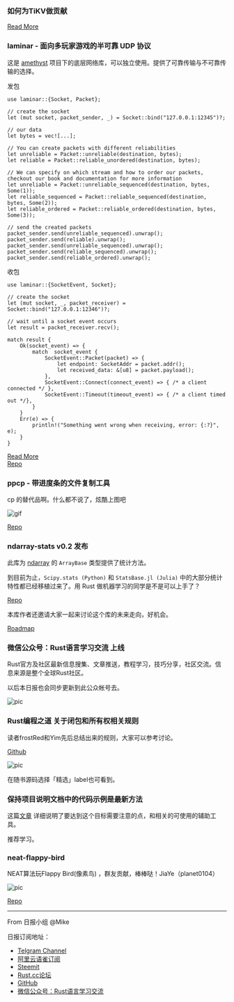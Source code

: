 ### 如何为TiKV做贡献  

[Read More](https://zhuanlan.zhihu.com/p/62370907)

### laminar - 面向多玩家游戏的半可靠 UDP 协议

这是 [amethyst](https://github.com/amethyst) 项目下的底层网络库，可以独立使用。提供了可靠传输与不可靠传输的选择。

发包
```
use laminar::{Socket, Packet};

// create the socket
let (mut socket, packet_sender, _) = Socket::bind("127.0.0.1:12345")?;

// our data
let bytes = vec![...];

// You can create packets with different reliabilities
let unreliable = Packet::unreliable(destination, bytes);
let reliable = Packet::reliable_unordered(destination, bytes);

// We can specify on which stream and how to order our packets, checkout our book and documentation for more information
let unreliable = Packet::unreliable_sequenced(destination, bytes, Some(1));
let reliable_sequenced = Packet::reliable_sequenced(destination, bytes, Some(2));
let reliable_ordered = Packet::reliable_ordered(destination, bytes, Some(3));

// send the created packets
packet_sender.send(unreliable_sequenced).unwrap();
packet_sender.send(reliable).unwrap();
packet_sender.send(unreliable_sequenced).unwrap();
packet_sender.send(reliable_sequenced).unwrap();
packet_sender.send(reliable_ordered).unwrap();
```

收包
```
use laminar::{SocketEvent, Socket};

// create the socket
let (mut socket, _, packet_receiver) = Socket::bind("127.0.0.1:12346")?;

// wait until a socket event occurs
let result = packet_receiver.recv();

match result {
    Ok(socket_event) => {
        match  socket_event {
            SocketEvent::Packet(packet) => {
                let endpoint: SocketAddr = packet.addr();
                let received_data: &[u8] = packet.payload();
            },
            SocketEvent::Connect(connect_event) => { /* a client connected */ },
            SocketEvent::Timeout(timeout_event) => { /* a client timed out */},
        }
    }
    Err(e) => {
        println!("Something went wrong when receiving, error: {:?}", e);
    }
}
```

[Read More](https://community.amethyst.rs/t/laminar-0-2-0/702)  
[Repo](https://github.com/amethyst/laminar)

### ppcp - 带进度条的文件复制工具

cp 的替代品啊。什么都不说了，炫酷上图吧

![gif](https://raw.githubusercontent.com/acidnik/ppcp/master/demo.gif)

[Repo](https://github.com/acidnik/ppcp)

### ndarray-stats v0.2 发布

此库为 [ndarray](https://github.com/rust-ndarray/ndarray) 的 `ArrayBase` 类型提供了统计方法。

到目前为止，`Scipy.stats (Python)` 和 `StatsBase.jl (Julia)` 中的大部分统计特性都已经移植过来了。用 Rust 做机器学习的同学是不是可以上手了？

[Repo](https://github.com/jturner314/ndarray-stats)

本库作者还邀请大家一起来讨论这个库的未来走向，好机会。

[Roadmap](https://github.com/jturner314/ndarray-stats/issues/1)

### 微信公众号：Rust语言学习交流 上线

Rust官方及社区最新信息搜集、文章推送，教程学习，技巧分享，社区交流。信息来源是整个全球Rust社区。 

以后本日报也会同步更新到此公众帐号去。

![pic](https://wx2.sinaimg.cn/mw690/73eff722ly1g20z3cdb27j207607xdgi.jpg)

### Rust编程之道 关于闭包和所有权相关规则

读者frostRed和Yim先后总结出来的规则，大家可以参考讨论。

[Github](https://github.com/ZhangHanDong/tao-of-rust-codes/issues/164)

![pic](https://wx3.sinaimg.cn/mw690/73eff722ly1g220xsmt1uj20u010j4hd.jpg)

在随书源码选择「精选」label也可看到。

### 保持项目说明文档中的代码示例是最新方法

这篇[文章](https://blog.guillaume-gomez.fr/articles/2019-04-13+Keeping+Rust+projects%27+README.md+code+examples+up-to-date) 详细说明了要达到这个目标需要注意的点，和相关的可使用的辅助工具。

推荐学习。

### neat-flappy-bird

NEAT算法玩Flappy Bird(像素鸟) ，群友贡献，棒棒哒！JiaYe（planet0104）

![pic](https://raw.githubusercontent.com/planet0104/neat-flappy-bird/master/images/video.gif)

[Repo](https://github.com/planet0104/neat-flappy-bird)


---
From 日报小组 @Mike

日报订阅地址：

- [Telgram Channel](https://t.me/rust_daily_news )
- [阿里云语雀订阅](https://www.yuque.com/chaosbot/rustnews)
- [Steemit](https://steemit.com/@blackanger)
- [Rust.cc论坛](https://rust.cc)
- [GitHub](https://github.com/RustStudy/rust_daily_news)
- [微信公众号：Rust语言学习交流](https://rust.cc/article?id=ed7c9379-d681-47cb-9532-0db97d883f62)



